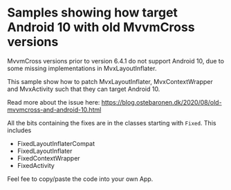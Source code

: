 # Samples showing how target Android 10 with old MvvmCross versions

MvvmCross versions prior to version 6.4.1 do not support Android 10, due to some missing implementations in MvxLayoutInflater.

This sample show how to patch MvxLayoutInflater, MvxContextWrapper and MvxActivity such that they can target Android 10.

Read more about the issue here: https://blog.ostebaronen.dk/2020/08/old-mvvmcross-and-android-10.html

All the bits containing the fixes are in the classes starting with `Fixed`. This includes
- FixedLayoutInflaterCompat
- FixedLayoutInflater
- FixedContextWrapper
- FixedActivity

Feel fee to copy/paste the code into your own App.